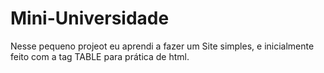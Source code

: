 # Mini-Universidade
Nesse pequeno projeot eu aprendi a fazer um Site simples, e inicialmente feito com a tag TABLE para prática de html.
